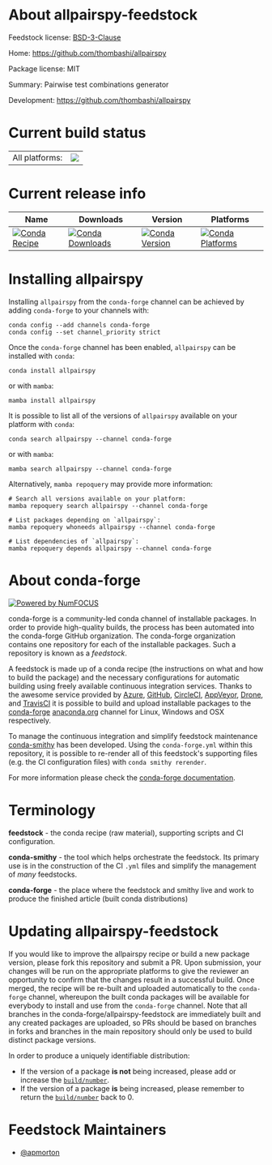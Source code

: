 About allpairspy-feedstock
==========================

Feedstock license: [BSD-3-Clause](https://github.com/conda-forge/allpairspy-feedstock/blob/main/LICENSE.txt)

Home: https://github.com/thombashi/allpairspy

Package license: MIT

Summary: Pairwise test combinations generator

Development: https://github.com/thombashi/allpairspy

Current build status
====================


<table><tr><td>All platforms:</td>
    <td>
      <a href="https://dev.azure.com/conda-forge/feedstock-builds/_build/latest?definitionId=22740&branchName=main">
        <img src="https://dev.azure.com/conda-forge/feedstock-builds/_apis/build/status/allpairspy-feedstock?branchName=main">
      </a>
    </td>
  </tr>
</table>

Current release info
====================

| Name | Downloads | Version | Platforms |
| --- | --- | --- | --- |
| [![Conda Recipe](https://img.shields.io/badge/recipe-allpairspy-green.svg)](https://anaconda.org/conda-forge/allpairspy) | [![Conda Downloads](https://img.shields.io/conda/dn/conda-forge/allpairspy.svg)](https://anaconda.org/conda-forge/allpairspy) | [![Conda Version](https://img.shields.io/conda/vn/conda-forge/allpairspy.svg)](https://anaconda.org/conda-forge/allpairspy) | [![Conda Platforms](https://img.shields.io/conda/pn/conda-forge/allpairspy.svg)](https://anaconda.org/conda-forge/allpairspy) |

Installing allpairspy
=====================

Installing `allpairspy` from the `conda-forge` channel can be achieved by adding `conda-forge` to your channels with:

```
conda config --add channels conda-forge
conda config --set channel_priority strict
```

Once the `conda-forge` channel has been enabled, `allpairspy` can be installed with `conda`:

```
conda install allpairspy
```

or with `mamba`:

```
mamba install allpairspy
```

It is possible to list all of the versions of `allpairspy` available on your platform with `conda`:

```
conda search allpairspy --channel conda-forge
```

or with `mamba`:

```
mamba search allpairspy --channel conda-forge
```

Alternatively, `mamba repoquery` may provide more information:

```
# Search all versions available on your platform:
mamba repoquery search allpairspy --channel conda-forge

# List packages depending on `allpairspy`:
mamba repoquery whoneeds allpairspy --channel conda-forge

# List dependencies of `allpairspy`:
mamba repoquery depends allpairspy --channel conda-forge
```


About conda-forge
=================

[![Powered by
NumFOCUS](https://img.shields.io/badge/powered%20by-NumFOCUS-orange.svg?style=flat&colorA=E1523D&colorB=007D8A)](https://numfocus.org)

conda-forge is a community-led conda channel of installable packages.
In order to provide high-quality builds, the process has been automated into the
conda-forge GitHub organization. The conda-forge organization contains one repository
for each of the installable packages. Such a repository is known as a *feedstock*.

A feedstock is made up of a conda recipe (the instructions on what and how to build
the package) and the necessary configurations for automatic building using freely
available continuous integration services. Thanks to the awesome service provided by
[Azure](https://azure.microsoft.com/en-us/services/devops/), [GitHub](https://github.com/),
[CircleCI](https://circleci.com/), [AppVeyor](https://www.appveyor.com/),
[Drone](https://cloud.drone.io/welcome), and [TravisCI](https://travis-ci.com/)
it is possible to build and upload installable packages to the
[conda-forge](https://anaconda.org/conda-forge) [anaconda.org](https://anaconda.org/)
channel for Linux, Windows and OSX respectively.

To manage the continuous integration and simplify feedstock maintenance
[conda-smithy](https://github.com/conda-forge/conda-smithy) has been developed.
Using the ``conda-forge.yml`` within this repository, it is possible to re-render all of
this feedstock's supporting files (e.g. the CI configuration files) with ``conda smithy rerender``.

For more information please check the [conda-forge documentation](https://conda-forge.org/docs/).

Terminology
===========

**feedstock** - the conda recipe (raw material), supporting scripts and CI configuration.

**conda-smithy** - the tool which helps orchestrate the feedstock.
                   Its primary use is in the construction of the CI ``.yml`` files
                   and simplify the management of *many* feedstocks.

**conda-forge** - the place where the feedstock and smithy live and work to
                  produce the finished article (built conda distributions)


Updating allpairspy-feedstock
=============================

If you would like to improve the allpairspy recipe or build a new
package version, please fork this repository and submit a PR. Upon submission,
your changes will be run on the appropriate platforms to give the reviewer an
opportunity to confirm that the changes result in a successful build. Once
merged, the recipe will be re-built and uploaded automatically to the
`conda-forge` channel, whereupon the built conda packages will be available for
everybody to install and use from the `conda-forge` channel.
Note that all branches in the conda-forge/allpairspy-feedstock are
immediately built and any created packages are uploaded, so PRs should be based
on branches in forks and branches in the main repository should only be used to
build distinct package versions.

In order to produce a uniquely identifiable distribution:
 * If the version of a package **is not** being increased, please add or increase
   the [``build/number``](https://docs.conda.io/projects/conda-build/en/latest/resources/define-metadata.html#build-number-and-string).
 * If the version of a package **is** being increased, please remember to return
   the [``build/number``](https://docs.conda.io/projects/conda-build/en/latest/resources/define-metadata.html#build-number-and-string)
   back to 0.

Feedstock Maintainers
=====================

* [@apmorton](https://github.com/apmorton/)

